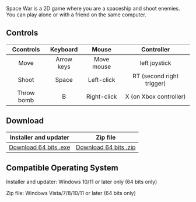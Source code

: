 Space War is a 2D game where you are a spaceship and shoot enemies. You can play alone or with a friend on the same computer.

## Controls

| Ccontrols  |  Keyboard   |   Mouse     |        Controller         |
|:----------:|:-----------:|:-----------:|:-------------------------:|
| Move       | Arrow keys  | Move mouse  |       left joystick       |
| Shoot      |    Space    | Left-click  | RT (second right trigger) |
| Throw bomb |      B      | Right-click |  X (on Xbox controller)   |

## Download

| Installer and updater                                                                                  | Zip file                                                                            |
|:------------------------------------------------------------------------------------------------------:|:-----------------------------------------------------------------------------------:|
| [Download 64 bits .exe](https://github.com/gaziduc/space-war/raw/gh-pages/space-war-launcher-installer.exe) | [Download 64 bits .zip](https://github.com/gaziduc/space-war/raw/gh-pages/space-war.zip) |

## Compatible Operating System

Installer and updater: Windows 10/11 or later only (64 bits only)

Zip file: Windows Vista/7/8/10/11 or later (64 bits only)



